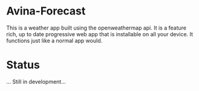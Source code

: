 # Avina-Forecast
This is a weather app built using the openweathermap api.
It is a feature rich, up to date progressive web app that is installable on all your device. It functions just like a normal app would.

# Status
... Still in development...